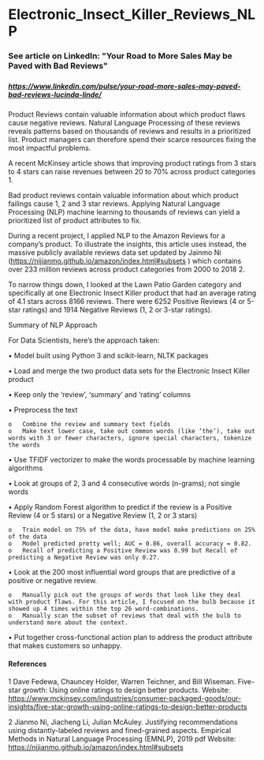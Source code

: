 # Electronic_Insect_Killer_Reviews_NLP
### 
### See article on LinkedIn:  "Your Road to More Sales May be Paved with Bad Reviews"
###
##### https://www.linkedin.com/pulse/your-road-more-sales-may-paved-bad-reviews-lucinda-linde/
Product Reviews contain valuable information about which product flaws cause negative reviews. Natural Language Processing of these reviews reveals patterns based on thousands of reviews and results in a prioritized list. Product managers can therefore spend their scarce resources fixing the most impactful problems.

A recent McKinsey article shows that improving product ratings from 3 stars to 4 stars can raise revenues between 20 to 70% across product categories 1.

Bad product reviews contain valuable information about which product failings cause 1, 2 and 3 star reviews.   Applying Natural Language Processing (NLP) machine learning to thousands of reviews can yield a prioritized list of product attributes to fix.

During a recent project, I applied NLP to the Amazon Reviews for a company’s product. To illustrate the insights, this article uses instead, the massive publicly available reviews data set updated by Jainmo Ni (https://nijianmo.github.io/amazon/index.html#subsets ) which contains over 233 million reviews across product categories from 2000 to 2018 2.

To narrow things down, I looked at the Lawn Patio Garden category and specifically at one Electronic Insect Killer product that had an average rating of 4.1 stars across 8166 reviews. There were 6252 Positive Reviews (4 or 5-star ratings) and 1914 Negative Reviews (1, 2 or 3-star ratings). 

Summary of NLP Approach

For Data Scientists, here’s the approach taken:

•	Model built using Python 3 and scikit-learn, NLTK packages

•	Load and merge the two product data sets for the Electronic Insect Killer product

•	Keep only the ‘review’, ‘summary’ and ‘rating’ columns

•	Preprocess the text 

    o	Combine the review and summary text fields
    o	Make text lower case, take out common words (like ‘the’), take out words with 3 or fewer characters, ignore special characters, tokenize the words
    
•	Use TFIDF vectorizer to make the words processable by machine learning algorithms 

•	Look at groups of 2, 3 and 4 consecutive words (n-grams); not single words

•	Apply Random Forest algorithm to predict if the review is a Positive Review (4 or 5 stars) or a Negative Review (1, 2 or 3 stars)

    o	Train model on 75% of the data, have model make predictions on 25% of the data 
    o	Model predicted pretty well; AUC = 0.86, overall accuracy = 0.82.
    o	Recall of predicting a Positive Review was 0.99 but Recall of predicting a Negative Review was only 0.27.  
    
•	Look at the 200 most influential word groups that are predictive of a positive or negative review. 

    o	Manually pick out the groups of words that look like they deal with product flaws. For this article, I focused on the bulb because it showed up 4 times within the top 26 word-combinations.
    o	Manually scan the subset of reviews that deal with the bulb to understand more about the context. 
    
•	Put together cross-functional action plan to address the product attribute that makes customers so unhappy. 

#### References
1 Dave Fedewa, Chauncey Holder, Warren Teichner, and Bill Wiseman. Five-star growth: Using online ratings to design better products.
Website: https://www.mckinsey.com/industries/consumer-packaged-goods/our-insights/five-star-growth-using-online-ratings-to-design-better-products

2 Jianmo Ni, Jiacheng Li, Julian McAuley. Justifying recommendations using distantly-labeled reviews and fined-grained aspects. Empirical Methods in Natural Language Processing (EMNLP), 2019 pdf Website: https://nijianmo.github.io/amazon/index.html#subsets 

